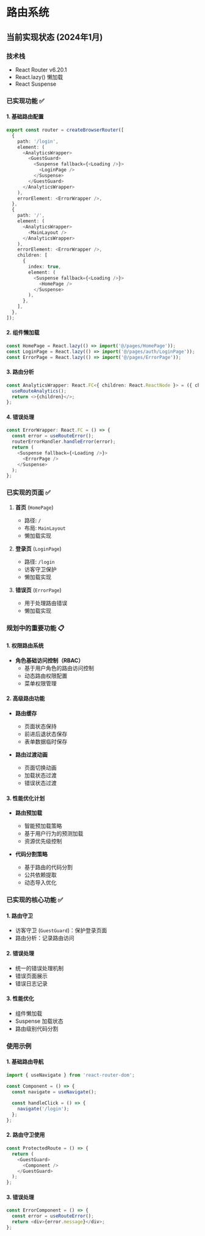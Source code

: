 # 路由系统

## 当前实现状态 (2024年1月)

### 技术栈
- React Router v6.20.1
- React.lazy() 懒加载
- React Suspense

### 已实现功能 ✅

#### 1. 基础路由配置
```typescript
export const router = createBrowserRouter([
  {
    path: '/login',
    element: (
      <AnalyticsWrapper>
        <GuestGuard>
          <Suspense fallback={<Loading />}>
            <LoginPage />
          </Suspense>
        </GuestGuard>
      </AnalyticsWrapper>
    ),
    errorElement: <ErrorWrapper />,
  },
  {
    path: '/',
    element: (
      <AnalyticsWrapper>
        <MainLayout />
      </AnalyticsWrapper>
    ),
    errorElement: <ErrorWrapper />,
    children: [
      {
        index: true,
        element: (
          <Suspense fallback={<Loading />}>
            <HomePage />
          </Suspense>
        ),
      },
    ],
  },
]);
```

#### 2. 组件懒加载
```typescript
const HomePage = React.lazy(() => import('@/pages/HomePage'));
const LoginPage = React.lazy(() => import('@/pages/auth/LoginPage'));
const ErrorPage = React.lazy(() => import('@/pages/ErrorPage'));
```

#### 3. 路由分析
```typescript
const AnalyticsWrapper: React.FC<{ children: React.ReactNode }> = ({ children }) => {
  useRouteAnalytics();
  return <>{children}</>;
};
```

#### 4. 错误处理
```typescript
const ErrorWrapper: React.FC = () => {
  const error = useRouteError();
  routerErrorHandler.handleError(error);
  return (
    <Suspense fallback={<Loading />}>
      <ErrorPage />
    </Suspense>
  );
};
```

### 已实现的页面 ✅

1. **首页** (`HomePage`)
   - 路径: `/`
   - 布局: `MainLayout`
   - 懒加载实现

2. **登录页** (`LoginPage`)
   - 路径: `/login`
   - 访客守卫保护
   - 懒加载实现

3. **错误页** (`ErrorPage`)
   - 用于处理路由错误
   - 懒加载实现

### 规划中的重要功能 📋

#### 1. 权限路由系统
- **角色基础访问控制（RBAC）**
  - 基于用户角色的路由访问控制
  - 动态路由权限配置
  - 菜单权限管理

#### 2. 高级路由功能
- **路由缓存**
  - 页面状态保持
  - 前进后退状态保存
  - 表单数据临时保存

- **路由过渡动画**
  - 页面切换动画
  - 加载状态过渡
  - 错误状态过渡

#### 3. 性能优化计划
- **路由预加载**
  - 智能预加载策略
  - 基于用户行为的预测加载
  - 资源优先级控制

- **代码分割策略**
  - 基于路由的代码分割
  - 公共依赖提取
  - 动态导入优化

### 已实现的核心功能 ✅

#### 1. 路由守卫
- 访客守卫 (`GuestGuard`)：保护登录页面
- 路由分析：记录路由访问

#### 2. 错误处理
- 统一的错误处理机制
- 错误页面展示
- 错误日志记录

#### 3. 性能优化
- 组件懒加载
- Suspense 加载状态
- 路由级别代码分割

### 使用示例

#### 1. 基础路由导航
```typescript
import { useNavigate } from 'react-router-dom';

const Component = () => {
  const navigate = useNavigate();
  
  const handleClick = () => {
    navigate('/login');
  };
};
```

#### 2. 路由守卫使用
```typescript
const ProtectedRoute = () => {
  return (
    <GuestGuard>
      <Component />
    </GuestGuard>
  );
};
```

#### 3. 错误处理
```typescript
const ErrorComponent = () => {
  const error = useRouteError();
  return <div>{error.message}</div>;
};
``` 